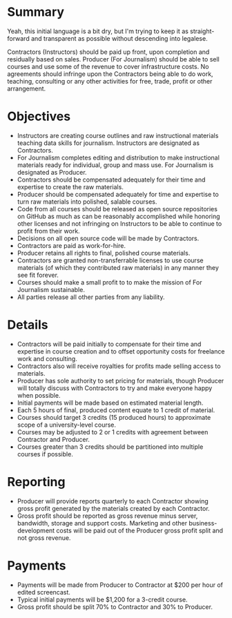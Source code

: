 # Summary

Yeah, this initial language is a bit dry, but I'm trying to keep it as straight-forward and transparent as possible without descending into legalese.

Contractors (Instructors) should be paid up front, upon completion and residually based on sales.  Producer (For Journalism) should be able to sell courses and use some of the revenue to cover infrastructure costs. No agreements should infringe upon the Contractors being able to do work, teaching, consulting or any other activities for free, trade, profit or other arrangement. 

# Objectives

* Instructors are creating course outlines and raw instructional materials teaching data skills for journalism. Instructors are designated as Contractors.
* For Journalism completes editing and distribution to make instructional materials ready for individual, group and mass use. For Journalism is designated as Producer.
* Contractors should be compensated adequately for their time and expertise to create the raw materials.
* Producer should be compensated adequately for time and expertise to turn raw materials into polished, salable courses.
* Code from all courses should be released as open source repositories on GitHub as much as can be reasonably accomplished while honoring other licenses and not infringing on Instructors to be able to continue to profit from their work.
* Decisions on all open source code will be made by Contractors.
* Contractors are paid as work-for-hire.
* Producer retains all rights to final, polished course materials.
* Contractors are granted non-transferrable licenses to use course materials (of which they contributed raw materials) in any manner they see fit forever.
* Courses should make a small profit to to make the mission of For Journalism sustainable.
* All parties release all other parties from any liability.

# Details

* Contractors will be paid initially to compensate for their time and expertise in course creation and to offset opportunity costs for freelance work and consulting.
* Contractors also will receive royalties for profits made selling access to materials.
* Producer has sole authority to set pricing for materials, though Producer will totally discuss with Contractors to try and make everyone happy when possible.
* Initial payments will be made based on estimated material length.
* Each 5 hours of final, produced content equate to 1 credit of material.
* Courses should target 3 credits (15 produced hours) to approximate scope of a university-level course.
* Courses may be adjusted to 2 or 1 credits with agreement between Contractor and Producer. 
* Courses greater than 3 credits should be partitioned into multiple courses if possible.

# Reporting

* Producer will provide reports quarterly to each Contractor showing gross profit generated by the materials created by each Contractor.
* Gross profit should be reported as gross revenue minus server, bandwidth, storage and support costs. Marketing and other business-development costs will be paid out of the Producer gross profit split and not gross revenue.

# Payments

* Payments will be made from Producer to Contractor at $200 per hour of edited screencast.
* Typical initial payments will be $1,200 for a 3-credit course.
* Gross profit should be split 70% to Contractor and 30% to Producer.

